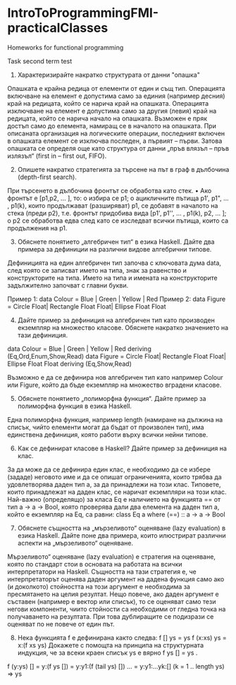 # IntroToProgrammingFMI-practicalClasses

Homeworks for functional programming


Task second term test


1. Характеризирайте накратко структурата от данни "опашка"

Опашката е крайна редица от елементи от един и същ тип.
Операцията включване на елемент е допустима само за единия
(например десния) край на редицата, който се нарича край на
опашката. Операцията изключване на елемент е допустима
само за другия (левия) край на редицата, който се нарича начало
на опашката. Възможен е пряк достъп само до елемента,
намиращ се в началото на опашката.
При описаната организация на логическите операции,
последният включен в опашката елемент се изключва последен, а
първият – първи. Затова опашката се определя още като структура
от данни „пръв влязъл – пръв излязъл“ (first in – first out, FIFO).

2. Опишете накратко стратегията за търсене на път в граф в дълбочина (depth-first search).

При търсенето в дълбочина фронтът се обработва като стек.
• Ако фронтът е [p1,p2, ... ], то:
	o избира се p1;
	o ацикличните пътища p1', p1", … , p1(k), които продължават
		(разширяват) p1, се добавят в началото на стека (преди p2),
		т.е. фронтът придобива вида [p1', p1'', … , p1(k), p2, ... ];
	o p2 се обработва едва след като се изследват всички пътища,
		които са продължения на p1.
		
		
3. Обяснете понятието „алгебричен тип“ в езика Haskell. Дайте два примера за дефиниции на
различни видове алгебрични типове.

Дефиницията на един алгебричен тип започва с ключовата
дума data, след която се записват името на типа, знак за
равенство и конструкторите на типа. Името на типа и имената
на конструкторите задължително започват с главни букви.

Пример 1:
data Colour = Blue | Green | Yellow | Red
Пример 2:
data Figure = Circle Float| Rectangle Float Float| Ellipse Float Float


4. Дайте пример за дефиниция на алгебричен тип като производен екземпляр на множество
класове. Обяснете накратко значението на тази дефиниция.

data Colour = Blue | Green | Yellow | Red
deriving (Eq,Ord,Enum,Show,Read)
data Figure = Circle Float| Rectangle Float Float| Ellipse Float Float
deriving (Eq,Show,Read)

Възможно е да се дефинира нов алгебричен тип като например
Colour или Figure, който да бъде екземпляр на множество
вградени класове.


5. Обяснете понятието „полиморфна функция“. Дайте пример за полиморфна функция в езика
Haskell.

Една полиморфна функция, например length (намиране на
дължина на списък, чийто елементи могат да бъдат от произволен
тип), има единствена дефиниция, която работи върху всички нейни
типове. 


6. Как се дефинират класове в Haskell? Дайте пример за дефиниция на клас.

За да може да се дефинира един клас, е необходимо да се
избере (зададе) неговото име и да се опишат ограниченията, които
трябва да удовлетворява даден тип a, за да принадлежи на този
клас.
Типовете, които принадлежат на даден клас, се наричат
екземпляри на този клас.
Най-важно (определящо) за класа Eq е наличието на
функцията == от тип a -> a -> Bool, която проверява дали два
елемента на даден тип a, който е екземпляр на Eq, са равни:
class Eq a where
 (==) :: a -> a -> Bool
 
 
7. Обяснете същността на „мързеливото“ оценяване (lazy evaluation) в езика Haskell. Дайте
поне два примера, които илюстрират различни аспекти на „мързеливото“ оценяване.

Мързеливото“ оценяване (lazy evaluation) е стратегия на
оценяване, която по стандарт стои в основата на работата на
всички интерпретатори на Haskell. Същността на тази стратегия е,
че интерпретаторът оценява даден аргумент на дадена функция
само ако (и доколкото) стойността на този аргумент е необходима
за пресмятането на целия резултат. Нещо повече, ако даден
аргумент е съставен (например е вектор или списък), то се
оценяват само тези негови компоненти, чиито стойности са
необходими от гледна точка на получаването на резултата. При
това дублиращите се подизрази се оценяват по не повече от един
път.


8. Нека функцията f е дефинирана както следва:
f [] ys = ys
f (x:xs) ys = x:(f xs ys)
Докажете с помощта на принципа на структурната индукция, че за всеки краен списък ys e
вярно
f ys [] = ys .

f (y:ys) [] = y:(f ys []) = y:y1:(f (tail ys) []) ... = y:y1:...yk:[] (k = 1 .. length ys) => ys
